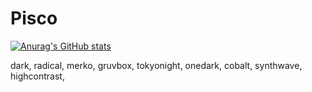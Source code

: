 # Pisco
[![Anurag's GitHub stats](https://github-readme-stats.vercel.app/api?username=Piscoo&count_private=true&show_icons=true&theme=onedark)](https://github.com/anuraghazra/github-readme-stats)

dark, radical, merko, gruvbox, tokyonight, onedark, cobalt, synthwave, highcontrast, 

